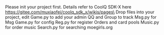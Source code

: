 Please init your project first.
Details refer to CoolQ SDK-X here https://gitee.com/muxiaofei/coolq_sdk_x/wikis/pages\
Drop files into your project, edit Game.py to add your admin QQ and Group to track
Msg.py for Msg
Game.py for config
Reg.py for register Orders and card pools
Music.py for order music
Search.py for searching moegirls.org